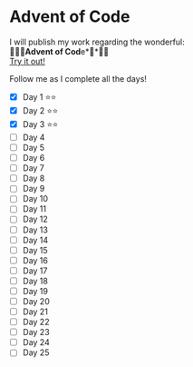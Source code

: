 # Advent of Code

I will publish my work regarding the wonderful:  
🎄🎅🏼**Advent of Cod**e*🎄*🎅🏼  
[Try it out!](https://adventofcode.com/)


Follow me as I complete all the days!
- [x] Day 1 ⭐️⭐️
- [x] Day 2 ⭐️⭐️
- [x] Day 3 ⭐️⭐️
- [ ] Day 4
- [ ] Day 5
- [ ] Day 6
- [ ] Day 7
- [ ] Day 8
- [ ] Day 9
- [ ] Day 10
- [ ] Day 11
- [ ] Day 12
- [ ] Day 13
- [ ] Day 14
- [ ] Day 15
- [ ] Day 16
- [ ] Day 17
- [ ] Day 18
- [ ] Day 19
- [ ] Day 20
- [ ] Day 21
- [ ] Day 22
- [ ] Day 23
- [ ] Day 24
- [ ] Day 25
